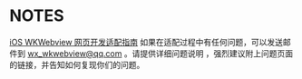 # NOTES

[iOS WKWebview 网页开发适配指南](https://mp.weixin.qq.com/wiki?t=resource/res_main&id=mp1483682025_enmey)
如果在适配过程中有任何问题，可以发送邮件到 wx_wkwebview@qq.com 。请提供详细问题说明 ，强烈建议附上问题页面的链接，并告知如何复现你们的问题。
